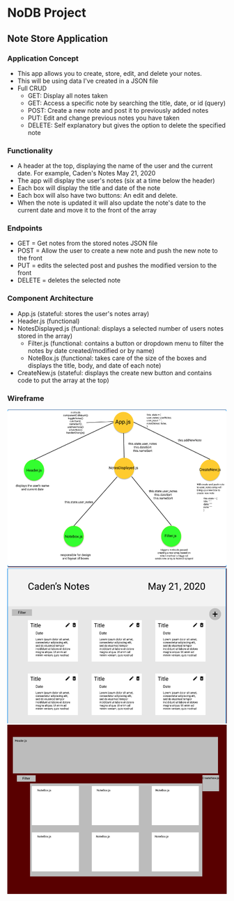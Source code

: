 # NoDB Project
## Note Store Application

### Application Concept
- This app allows you to create, store, edit, and delete your notes.
- This will be using data I've created in a JSON file
- Full CRUD
    - GET: Display all notes taken
    - GET: Access a specific note by searching the title, date, or id (query)
    - POST: Create a new note and post it to previously added notes
    - PUT: Edit and change previous notes you have taken
    - DELETE: Self explanatory but gives the option to delete the specified note

### Functionality
- A header at the top, displaying the name of the user and the current date. For example, Caden's Notes May 21, 2020
- The app will display the user's notes (six at a time below the header)
- Each box will display the title and date of the note
- Each box will also have two buttons: An edit and delete. 
- When the note is updated it will also update the note's date to the current date and move it to the front of the array

### Endpoints
- GET = Get notes from the stored notes JSON file 
- POST = Allow the user to create a new note and push the new note to the front 
- PUT = edits the selected post and pushes the modified version to the front
- DELETE = deletes the selected note

### Component Architecture
- App.js (stateful: stores the user's notes array)
- Header.js (functional)
- NotesDisplayed.js (funtional: displays a selected number of users notes stored in the array)
    - Filter.js (functional: contains a button or dropdown menu to filter the notes by date created/modified or by name)
    - NoteBox.js (functional: takes care of the size of the boxes and displays the title, body, and date of each note)
- CreateNew.js (stateful: displays the create new button and contains code to put the array at the top)

### Wireframe
<img src="./screenshots/SC-1-CS.png">
<img src="./screenshots/SC-2.png">
<img src="./screenshots/SC-3.png">